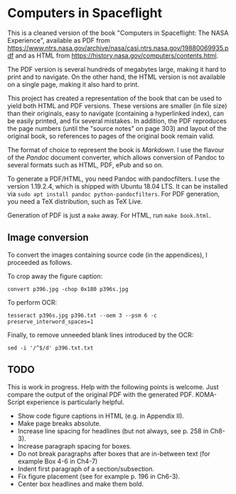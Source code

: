 # Computers in Spaceflight

This is a cleaned version of the book
"Computers in Spaceflight: The NASA Experience",
available as PDF from
<https://www.ntrs.nasa.gov/archive/nasa/casi.ntrs.nasa.gov/19880069935.pdf>
and as HTML from
<https://history.nasa.gov/computers/contents.html>.

The PDF version is several hundreds of megabytes large,
making it hard to print and to navigate.
On the other hand, the HTML version is not available on a single page,
making it also hard to print.

This project has created a representation of the book
that can be used to yield both HTML and PDF versions.
These versions are smaller (in file size) than their originals,
easy to navigate (containing a hyperlinked index),
can be easily printed, and
fix several mistakes.
In addition, the PDF reproduces the page numbers
(until the "source notes" on page 303) and layout of the original book,
so references to pages of the original book remain valid.

The format of choice to represent the book is *Markdown*.
I use the flavour of the *Pandoc* document converter,
which allows conversion of Pandoc to several formats such as
HTML, PDF, ePub and so on.

To generate a PDF/HTML, you need Pandoc with pandocfilters.
I use the version 1.19.2.4, which is shipped with Ubuntu 18.04 LTS.
It can be installed via `sudo apt install pandoc python-pandocfilters`.
For PDF generation, you need a TeX distribution, such as TeX Live.

Generation of PDF is just a `make` away.
For HTML, run `make book.html`.


## Image conversion

To convert the images containing source code (in the appendices),
I proceeded as follows.

To crop away the figure caption:

    convert p396.jpg -chop 0x180 p396s.jpg

To perform OCR:

    tesseract p396s.jpg p396.txt --oem 3 --psm 6 -c preserve_interword_spaces=1

Finally, to remove unneeded blank lines introduced by the OCR:

    sed -i '/^$/d' p396.txt.txt


## TODO

This is work in progress. Help with the following points is welcome.
Just compare the output of the original PDF with the generated PDF.
KOMA-Script experience is particularly helpful.

* Show code figure captions in HTML (e.g. in Appendix II).
* Make page breaks absolute.
* Increase line spacing for headlines (but not always, see p. 258 in Ch8-3).
* Increase paragraph spacing for boxes.
* Do not break paragraphs after boxes that are in-between text
  (for example Box 4-6 in Ch4-7)
* Indent first paragraph of a section/subsection.
* Fix figure placement (see for example p. 196 in Ch6-3).
* Center box headlines and make them bold.
